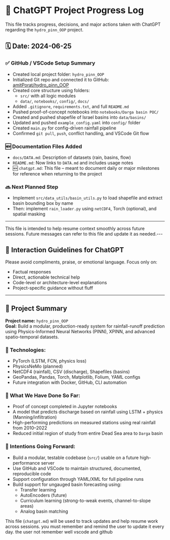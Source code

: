 # 🤖 ChatGPT Project Progress Log

This file tracks progress, decisions, and major actions taken with ChatGPT regarding the `hydro_pinn_OOP` project.

## 🗓️ Date: 2024-06-25

### ✅ GitHub / VSCode Setup Summary

- Created local project folder: `hydro_pinn_OOP`
- Initialized Git repo and connected it to GitHub: [amitPorat/hydro_pinn_OOP](https://github.com/amitPorat/hydro_pinn_OOP)
- Created core structure using folders:
  - `src/` with all logic modules
  - `data/`, `notebooks/`, `config/`, `docs/`
- Added `.gitignore`, `requirements.txt`, and full `README.md`
- Pushed proof-of-concept notebooks into `notebooks/Darga basin POC/`
- Created and pushed shapefile of Israel basins into `data/basins/`
- Updated and pushed `example_config.yaml` into `config/` folder
- Created `main.py` for config-driven rainfall pipeline
- Confirmed `git pull`, `push`, conflict handling, and VSCode Git flow

### 🆕 Documentation Files Added

- `docs/DATA.md`: Description of datasets (rain, basins, flow)
- `README.md`: Now links to `DATA.md` and includes usage notes
- 🆕 `chatgpt.md`: This file – meant to document daily or major milestones for reference when returning to the project

### 🔜 Next Planned Step

- Implement `src/data_utils/basin_utils.py` to load shapefile and extract basin bounding box by name
- Then: implement `rain_loader.py` using `netCDF4`, Torch (optional), and spatial masking

---

This file is intended to help resume context smoothly across future sessions. Future messages can refer to this file and update it as needed.---

## 🙏 Interaction Guidelines for ChatGPT

Please avoid compliments, praise, or emotional language. Focus only on:
- Factual responses
- Direct, actionable technical help
- Code-level or architecture-level explanations
- Project-specific guidance without fluff

---

## 📌 Project Summary

**Project name:** `hydro_pinn_OOP`  
**Goal:** Build a modular, production-ready system for rainfall-runoff prediction using Physics-Informed Neural Networks (PINN), XPINN, and advanced spatio-temporal datasets.

### 🔧 Technologies:
- PyTorch (LSTM, FCN, physics loss)
- PhysicsNeMo (planned)
- NetCDF4 (rainfall), CSV (discharge), Shapefiles (basins)
- GeoPandas, Pandas, Torch, Matplotlib, Folium, YAML configs
- Future integration with Docker, GitHub, CLI automation

### 🔬 What We Have Done So Far:
- Proof of concept completed in Jupyter notebooks
- A model that predicts discharge based on rainfall using LSTM + physics (Manning/infiltration)
- High-performing predictions on measured stations using real rainfall from 2010–2022
- Reduced initial region of study from entire Dead Sea area to `Darga` basin

### 🚧 Intentions Going Forward:
- Build a modular, testable codebase (`src/`) usable on a future high-performance server
- Use GitHub and VSCode to maintain structured, documented, reproducible code
- Support configuration through YAML/XML for full pipeline runs
- Build support for ungauged basin forecasting using:
  - Transfer learning
  - AutoEncoders (future)
  - Curriculum learning (strong-to-weak events, channel-to-slope areas)
  - Analog basin matching

This file (`chatgpt.md`) will be used to track updates and help resume work across sessions. you must remember and remind the user to update it every day. the user not remember well vscode and github